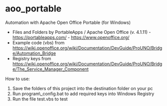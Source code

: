 # aoo_portable
Automation with Apache Open Office Portable (for Windows) 
- Files and Folders by PortableApps / Apache Open Office (v. 4.1.11) - https://portableapps.com/ - https://www.openoffice.org/
- Example code (vbs) from https://wiki.openoffice.org/wiki/Documentation/DevGuide/ProUNO/Bridge/Automation_Bridge
- Registry keys from https://wiki.openoffice.org/wiki/Documentation/DevGuide/ProUNO/Bridge/The_Service_Manager_Component

How to use:
1. Save the folders of this project into the destination folder on your pc
2. Run program\\_config.bat to add required keys into Windows Registry
3. Run the file test.vbs to test 
